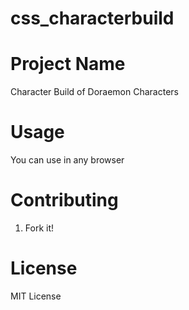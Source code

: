 # css_characterbuild

# Project Name
Character Build of Doraemon Characters

# Usage
You can use in any browser

# Contributing
1. Fork it!

# License
MIT License 